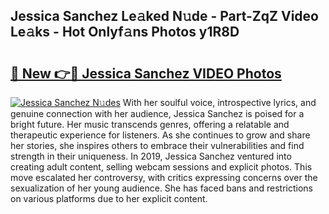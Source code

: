 ## Jessica Sanchez Le𝚊ked N𝚞de - Part-ZqZ Video Le𝚊ks - Hot Onlyf𝚊ns Photos y1R8D

# <h2><a href="http://ab65884.deff.icu/?id=Jessica+Sanchez">🔗 New 👉🔴 Jessica Sanchez VIDEO Photos</a></h2>

[![Jessica Sanchez N𝚞des](https://i.imgur.com/rIISA9y.gif)](http://ab65884.deff.icu/?id=Jessica+Sanchez)
With her soulful voice, introspective lyrics, and genuine connection with her audience, Jessica Sanchez is poised for a bright future. Her music transcends genres, offering a relatable and therapeutic experience for listeners. As she continues to grow and share her stories, she inspires others to embrace their vulnerabilities and find strength in their uniqueness. In 2019, Jessica Sanchez ventured into creating adult content, selling webcam sessions and explicit photos. This move escalated her controversy, with critics expressing concerns over the sexualization of her young audience. She has faced bans and restrictions on various platforms due to her explicit content.
